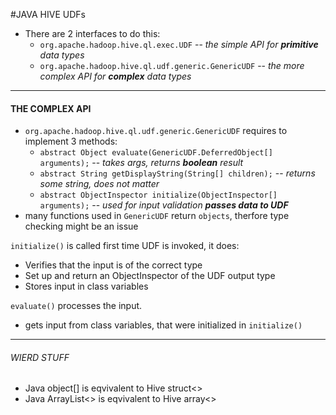#JAVA HIVE UDFs

* There are 2 interfaces to do this:
  * `org.apache.hadoop.hive.ql.exec.UDF` -- *the simple API for __primitive__ data types*
  * `org.apache.hadoop.hive.ql.udf.generic.GenericUDF` -- *the more complex API for __complex__ data types*

------------------------
#### THE COMPLEX API

* `org.apache.hadoop.hive.ql.udf.generic.GenericUDF` requires to implement 3 methods:
  * `abstract Object evaluate(GenericUDF.DeferredObject[] arguments);` -- *takes args, returns __boolean__ result*
  * `abstract String getDisplayString(String[] children);` -- *returns some string, does not matter*
  * `abstract ObjectInspector initialize(ObjectInspector[] arguments);` -- *used for input validation __passes data to UDF__*
* many functions used in `GenericUDF` return `objects`, therfore type checking might be an issue

`initialize()` is called first time UDF is invoked, it does:
  * Verifies that the input is of the correct type
  * Set up and return an ObjectInspector of the UDF output type
  * Stores input in class variables
 
`evaluate()` processes the input.
  * gets input from class variables, that were initialized in `initialize()`

------------------------
###### WIERD STUFF

* Java object[] is eqvivalent to Hive struct<>
* Java ArrayList<> is eqvivalent to Hive array<>
